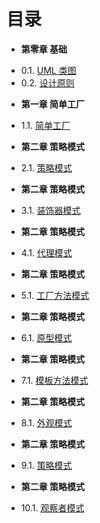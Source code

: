 目录
===

* **第零章 基础**
 - 0.1. [UML 类图](Chapter00/0.1-uml.md)
 - 0.2. [设计原则](Chapter00/0.2-principle.md)

* **第一章 简单工厂**
 - 1.1. [简单工厂](Chapter01/simplefactory.md)

* **第二章 策略模式**
 - 2.1. [策略模式](Chapter02/strategy.md)

 * **第二章 策略模式**
 - 3.1. [装饰器模式](Chapter03/decorator.md)

* **第二章 策略模式**
 - 4.1. [代理模式](Chapter04/proxy.md)

* **第二章 策略模式**
 - 5.1. [工厂方法模式](Chapter05/factorymethod.md)

* **第二章 策略模式**
 - 6.1. [原型模式](Chapter06/prototype.md)

* **第二章 策略模式**
 - 7.1. [模板方法模式](Chapter07/templatemethod.md)

* **第二章 策略模式**
 - 8.1. [外观模式](Chapter08/facade.md)

* **第二章 策略模式**
 - 9.1. [策略模式](Chapter09/builder.md)

* **第二章 策略模式**
 - 10.1. [观察者模式](Chapter10/observer.md)
